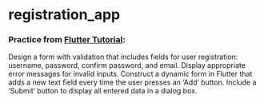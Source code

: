 # registration_app

### Practice from [Flutter Tutorial](https://flutter-tutorial.net/useful-widgets/questions-for-practice-4/):
Design a form with validation that includes fields for user registration: username, password, confirm password, and email. Display appropriate error messages for invalid inputs. Construct a dynamic form in Flutter that adds a new text field every time the user presses an ‘Add’ button. Include a ‘Submit’ button to display all entered data in a dialog box.
